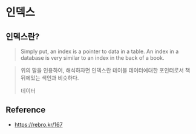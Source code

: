 # 인덱스

## 인덱스란?

> Simply put, an index is a pointer to data in a table. An index in a database is very similar to an index in the back of a book.

> 위의 말을 인용하여, 해석하자면 인덱스란 테이블 데이터에대한 포인터로서 책 뒤에있는 색인과 비슷하다.
>
> 데이터

## Reference

- https://rebro.kr/167

